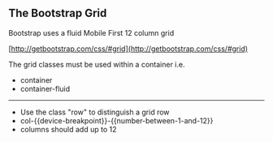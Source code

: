 ##  The Bootstrap Grid

Bootstrap uses a fluid Mobile First 12 column grid

[http://getbootstrap.com/css/#grid](http://getbootstrap.com/css/#grid)

The grid classes must be used within a container i.e.

* container
* container-fluid

- - -

* Use the class "row" to distinguish a grid row
* col-{{device-breakpoint}}-{{number-between-1-and-12}}
* columns should add up to 12
